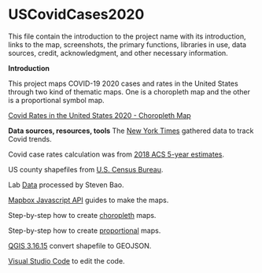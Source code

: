 # USCovidCases2020
This file contain the introduction to the project name with its introduction, links to the map, screenshots, the primary functions, libraries in use, data sources, credit, acknowledgment, and other necessary information.

**Introduction**

This project maps COVID-19 2020 cases and rates in the United States through two kind of thematic maps. One is a choropleth map and the other is a proportional symbol map.

[Covid Rates in the United States 2020 - Choropleth Map](https://mattperdana.github.io/USCovidCases2020/map1.html)

**Data sources, resources, tools**
The [New York Times](https://github.com/nytimes/covid-19-data/blob/43d32dde2f87bd4dafbb7d23f5d9e878124018b8/live/us-counties.csv) gathered data to track Covid trends.

Covid case rates calculation was from [2018 ACS 5-year estimates](https://data.census.gov/cedsci/table?g=0100000US%24050000&d=ACS%205-Year%20Estimates%20Data%20Profiles&tid=ACSDP5Y2018.DP05&hidePreview=true).

US county shapefiles from [U.S. Census Bureau](https://www.census.gov/geographies/mapping-files/time-series/geo/carto-boundary-file.html).

Lab [Data](https://github.com/jakobzhao/geog458/tree/master/labs/lab03) processed by Steven Bao.

[Mapbox Javascript API](https://docs.mapbox.com/mapbox-gl-js/api/) guides to make the maps.

Step-by-step how to create [choropleth](https://github.com/jakobzhao/geog495/tree/main/labs/lab04) maps.

Step-by-step how to create [proportional](https://github.com/jakobzhao/geog458/tree/master/labs/lab03) maps.

[QGIS 3.16.15](https://qgis.org/en/site/) convert shapefile to GEOJSON.

[Visual Studio Code](https://code.visualstudio.com/) to edit the code.
